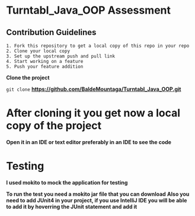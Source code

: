 # Turntabl_Java_OOP Assessment

## Contribution Guidelines
    1. Fork this repository to get a local copy of this repo in your repo
    2. Clone your local copy
    3. Set up the upstream push and pull link
    4. Start working on a feature
    5. Push your feature addition


**Clone the project**

`git clone` **https://github.com/BaldeMountaga/Turntabl_Java_OOP.git**

# After cloning it you get now a local copy of the project
**Open it in an IDE or text editor preferably in an IDE to see the code**

# Testing
**I used mokito to mock the application for testing**

**To run the test you need a mokito jar file that you can download**
**Also you need to add JUnit4 in your project, if you use IntelliJ IDE you will be able to add it by hoverring the JUnit statement and add it**



